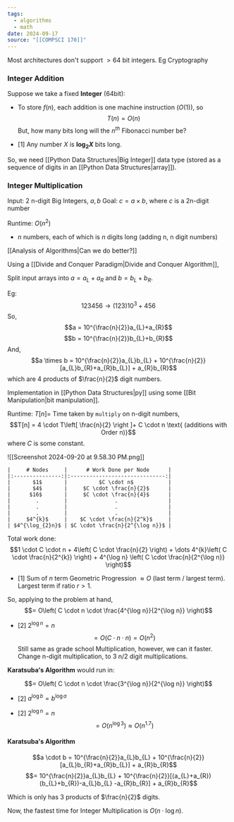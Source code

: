 ```yaml
---
tags:
  - algorithms
  - math
date: 2024-09-17
source: "[[COMPSCI 170]]"
---
```

Most architectures don't support $>64$ bit integers. Eg Cryptography

### Integer Addition
Suppose we take a fixed __Integer__ ($64$bit):
- To store $f(n)$, each addition is one machine instruction ($O(1)$), so
$$T(n) = O(n)$$
But, how many bits long will the $n^{th}$ Fibonacci number be?

- [1] Any number $X$ is __$\log _{2} X$__ bits long. 

So, we need [[Python Data Structures|Big Integer]] data type (stored as a sequence of digits in an [[Python Data Structures|array]]).


### Integer Multiplication
Input: 2 n-digit Big Integers, $a, b$ 
Goal: $c = a \times b$, where $c$ is a 2n-digit number

Runtime: $O(n^{2})$
- $n$ numbers, each of which is $n$ digits long (adding n, n digit numbers)

[[Analysis of Algorithms|Can we do better?]]

Using a [[Divide and Conquer Paradigm|Divide and Conquer Algorithm]],

Split input arrays into $a = a_{L} + a_{R}$ and $b = b_{L} + b_{R}$.

Eg: $$123456 \rightarrow (123)10^{3}+456$$
So, $$a = 10^{\frac{n}{2}}a_{L}+a_{R}$$$$b = 10^{\frac{n}{2}}b_{L}+b_{R}$$
And, $$a \times b = 10^{\frac{n}{2}}a_{L}b_{L} + 10^{\frac{n}{2}}[a_{L}b_{R}+a_{R}b_{L}] + a_{R}b_{R}$$
which are $4$ products of $\frac{n}{2}$ digit numbers.

Implementation in [[Python Data Structures|py]] using some [[Bit Manipulation|bit manipulation]].

Runtime: $T[n]  =$ Time taken by `multiply` on n-digit numbers,
$$T[n] = 4 \cdot T\left[ \frac{n}{2} \right ]+ C \cdot n \text{ (additions with Order n)}$$
where $C$ is some constant.

![[Screenshot 2024-09-20 at 9.58.30 PM.png]]

```data
|     # Nodes     |      # Work Done per Node      |
|:---------------:|:------------------------------:|
|       $1$       |          $C \cdot n$           |
|       $4$       |     $C \cdot \frac{n}{2}$      |
|      $16$       |     $C \cdot \frac{n}{4}$      |
|        .        |               .                |
|        .        |               .                |
|        .        |               .                |
|     $4^{k}$     |    $C \cdot \frac{n}{2^k}$     |
| $4^{\log_{2}n}$ | $C \cdot \frac{n}{2^{\log n}}$ |
```

Total work done: $$1 \cdot C \cdot n + 4\left( C \cdot \frac{n}{2} \right) + \dots 4^{k}\left( C \cdot \frac{n}{2^{k}} \right) + 4^{\log n} \left( C \cdot \frac{n}{2^{\log n}} \right)$$
- [1]  Sum of $n$ term Geometric Progression $\approx O \text{ (last term / largest term)}$. Largest term if ratio $r \gt 1$.


So, applying to the problem at hand,$$= O\left( C \cdot n \cdot \frac{4^{\log n}}{2^{\log n}} \right)$$
- [2] $2^{\log n} = n$
$$ = O(C \cdot n \cdot n) = O(n^{2})$$
Still same as grade school Multiplication, however, we can it faster. Change n-digit multiplication, to 3 n/2 digit multiplications. 

__Karatsuba's Algorithm__ would run in:

$$= O\left( C \cdot n \cdot \frac{3^{\log n}}{2^{\log n}} \right)$$
- [2] $a^{\log b} = b^{\log a}$

- [2] $2^{\log n} = n$
$$= O(n^{\log 3}) \approx O(n^{1.7})$$
#### Karatsuba's Algorithm
$$a \cdot b = 10^{\frac{n}{2}}a_{L}b_{L} + 10^{\frac{n}{2}}[a_{L}b_{R}+a_{R}b_{L}] + a_{R}b_{R}$$
$$= 10^{\frac{n}{2}}a_{L}b_{L} + 10^{\frac{n}{2}}[(a_{L}+a_{R})(b_{L}+b_{R})-a_{L}b_{L} -a_{R}b_{R}] + a_{R}b_{R}$$

Which is only has 3 products of $\frac{n}{2}$ digits.

Now, the fastest time for Integer Multiplication is $O(n \cdot \log n)$.





